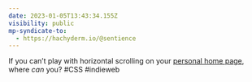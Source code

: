 ```yaml
---
date: 2023-01-05T13:43:34.155Z
visibility: public
mp-syndicate-to:
  - https://hachyderm.io/@sentience
---
```

If you can’t play with horizontal scrolling on your [personal home page](https://kevinyank.com/), where *can* you? #CSS #indieweb
